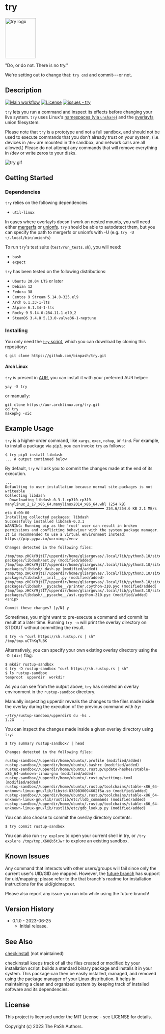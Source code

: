 # try

<img src="docs/try_logo.png" alt="try logo" width="100" height="130">

"Do, or do not. There is no try."

We're setting out to change that: `try cmd` and commit---or not.

## Description
[![Main workflow](https://github.com/binpash/try/actions/workflows/test.yaml/badge.svg)](https://github.com/binpash/try/actions/workflows/test.yaml)
[![License](https://img.shields.io/badge/License-MIT-blue)](#license)
[![issues - try](https://img.shields.io/github/issues/binpash/try)](https://github.com/binpash/try/issues)

`try` lets you run a command and inspect its effects before changing your live system. `try` uses Linux's [namespaces (via `unshare`)](https://docs.kernel.org/userspace-api/unshare.html) and the [overlayfs](https://docs.kernel.org/filesystems/overlayfs.html) union filesystem.

Please note that `try` is a prototype and not a full sandbox, and should not be used to execute
commands that you don't already trust on your system, (i.e. devices in `/dev` are
mounted in the sandbox, and network calls are all allowed.) Please do not
attempt any commands that will remove everything in /dev or write zeros to your
disks.

<img src="docs/try_pip_install_example.gif" alt="try gif">

## Getting Started

### Dependencies

`try` relies on the following dependencies

* `util-linux`

In cases where overlayfs doesn't work on nested mounts, you will need either
[mergerfs](https://github.com/trapexit/mergerfs) or [unionfs](https://github.com/rpodgorny/unionfs-fuse). `try` should be able to autodetect them, but you can specify the path to mergerfs or unionfs with -U (e.g. `try -U ~/.local/bin/unionfs`)

To run `try`'s test suite (`test/run_tests.sh`), you will need:

* `bash`
* `expect`

`try` has been tested on the following distributions:

* `Ubuntu 20.04 LTS` or later
* `Debian 12`
* `Fedora 38`
* `Centos 9 Stream 5.14.0-325.el9`
* `Arch 6.1.33-1-lts`
* `Alpine 6.1.34-1-lts`
* `Rocky 9 5.14.0-284.11.1.el9_2`
* `SteamOS 3.4.8 5.13.0-valve36-1-neptune`

### Installing

You only need the [`try` script](https://raw.githubusercontent.com/binpash/try/main/try), which you can download by cloning this repository:

```ShellSession
$ git clone https://github.com/binpash/try.git
```

#### Arch Linux

`try` is present in [AUR](https://aur.archlinux.org/packages/try), you can install it with your preferred AUR helper:

```shellsession
yay -S try
```

or manually:

```shellsession
git clone https://aur.archlinux.org/try.git
cd try
makepkg -sic
```

## Example Usage

`try` is a higher-order command, like `xargs`, `exec`, `nohup`, or `find`. For example, to install a package via `pip3`, you can invoke `try` as follows:

```ShellSession
$ try pip3 install libdash
... # output continued below
```

By default, `try` will ask you to commit the changes made at the end of its execution.

```ShellSession
...
Defaulting to user installation because normal site-packages is not writeable
Collecting libdash
  Downloading libdash-0.3.1-cp310-cp310-manylinux_2_17_x86_64.manylinux2014_x86_64.whl (254 kB)
     ━━━━━━━━━━━━━━━━━━━━━━━━━━━━━━━━━━━━━━━━ 254.6/254.6 KB 2.1 MB/s eta 0:00:00
Installing collected packages: libdash
Successfully installed libdash-0.3.1
WARNING: Running pip as the 'root' user can result in broken permissions and conflicting behaviour with the system package manager. It is recommended to use a virtual environment instead: https://pip.pypa.io/warnings/venv

Changes detected in the following files:

/tmp/tmp.zHCkY9jtIT/upperdir/home/gliargovas/.local/lib/python3.10/site-packages/libdash/ast.py (modified/added)
/tmp/tmp.zHCkY9jtIT/upperdir/home/gliargovas/.local/lib/python3.10/site-packages/libdash/_dash.py (modified/added)
/tmp/tmp.zHCkY9jtIT/upperdir/home/gliargovas/.local/lib/python3.10/site-packages/libdash/__init__.py (modified/added)
/tmp/tmp.zHCkY9jtIT/upperdir/home/gliargovas/.local/lib/python3.10/site-packages/libdash/__pycache__/printer.cpython-310.pyc (modified/added)
/tmp/tmp.zHCkY9jtIT/upperdir/home/gliargovas/.local/lib/python3.10/site-packages/libdash/__pycache__/ast.cpython-310.pyc (modified/added)
<snip>

Commit these changes? [y/N] y
```

Sometimes, you might want to pre-execute a command and commit its result at a later time. Running `try -n` will print the overlay directory on STDOUT without committing the result.

```ShellSession
$ try -n "curl https://sh.rustup.rs | sh"
/tmp/tmp.uCThKq7LBK
```

Alternatively, you can specify your own existing overlay directory using the `-D [dir]` flag:

```ShellSession
$ mkdir rustup-sandbox
$ try -D rustup-sandbox "curl https://sh.rustup.rs | sh"
$ ls rustup-sandbox
temproot  upperdir  workdir
```

As you can see from the output above, `try` has created an overlay environment in the `rustup-sandbox` directory.

Manually inspecting upperdir reveals the changes to the files made inside the overlay during the execution of the previous command with *try*:

```ShellSession
~/try/rustup-sandbox/upperdir$ du -hs .
1.2G    .
```

You can inspect the changes made inside a given overlay directory using `try`:

```ShellSession
$ try summary rustup-sandbox/ | head

Changes detected in the following files:

rustup-sandbox//upperdir/home/ubuntu/.profile (modified/added)
rustup-sandbox//upperdir/home/ubuntu/.bashrc (modified/added)
rustup-sandbox//upperdir/home/ubuntu/.rustup/update-hashes/stable-x86_64-unknown-linux-gnu (modified/added)
rustup-sandbox//upperdir/home/ubuntu/.rustup/settings.toml (modified/added)
rustup-sandbox//upperdir/home/ubuntu/.rustup/toolchains/stable-x86_64-unknown-linux-gnu/lib/libstd-8389830094602f5a.so (modified/added)
rustup-sandbox//upperdir/home/ubuntu/.rustup/toolchains/stable-x86_64-unknown-linux-gnu/lib/rustlib/etc/lldb_commands (modified/added)
rustup-sandbox//upperdir/home/ubuntu/.rustup/toolchains/stable-x86_64-unknown-linux-gnu/lib/rustlib/etc/gdb_lookup.py (modified/added)
```

You can also choose to commit the overlay directory contents:

```ShellSession
$ try commit rustup-sandbox
```

You can also run `try explore` to open your current shell in try, or `/try
explore /tmp/tmp.X6OQb5tJwr` to explore an existing sandbox.

## Known Issues
Any command that interacts with other users/groups will fail since only the
current user's UID/GID are mapped. However, the [future
branch](https://github.com/binpash/try/tree/future) has support for uid/mapping;
please refer to the that branch's readme for installation instructions for the
uid/gidmapper.

Please also report any issue you run into while using the future branch!

## Version History

* 0.1.0 - 2023-06-25
    * Initial release.

## See Also

[checkinstall](http://checkinstall.izto.org/) (not maintained)

checkinstall keeps track of all the files created or modified by your
installation script, builds a standard binary package and installs it in your
system. This package can then be easily installed, managed, and removed using
the package manager of your Linux distribution. It helps in maintaining a clean
and organized system by keeping track of installed software and its
dependencies.
 
## License

This project is licensed under the MIT License - see LICENSE for details.

Copyright (c) 2023 The PaSh Authors.
